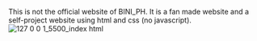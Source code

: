 This is not the official website of BINI_PH. It is a fan made website and a self-project website using html and css (no javascript).
![127 0 0 1_5500_index html](https://github.com/user-attachments/assets/30dab5cc-18f9-4d9f-97ea-6edb9ed5a329)
